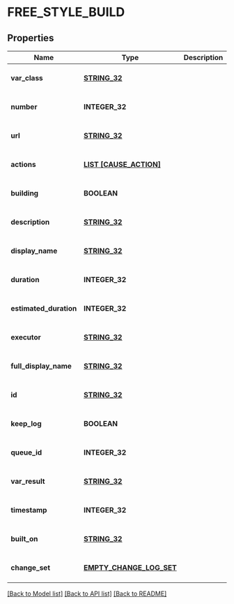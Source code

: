 # FREE_STYLE_BUILD

## Properties
Name | Type | Description | Notes
------------ | ------------- | ------------- | -------------
**var_class** | [**STRING_32**](STRING_32.md) |  | [optional] [default to null]
**number** | **INTEGER_32** |  | [optional] [default to null]
**url** | [**STRING_32**](STRING_32.md) |  | [optional] [default to null]
**actions** | [**LIST [CAUSE_ACTION]**](CauseAction.md) |  | [optional] [default to null]
**building** | **BOOLEAN** |  | [optional] [default to null]
**description** | [**STRING_32**](STRING_32.md) |  | [optional] [default to null]
**display_name** | [**STRING_32**](STRING_32.md) |  | [optional] [default to null]
**duration** | **INTEGER_32** |  | [optional] [default to null]
**estimated_duration** | **INTEGER_32** |  | [optional] [default to null]
**executor** | [**STRING_32**](STRING_32.md) |  | [optional] [default to null]
**full_display_name** | [**STRING_32**](STRING_32.md) |  | [optional] [default to null]
**id** | [**STRING_32**](STRING_32.md) |  | [optional] [default to null]
**keep_log** | **BOOLEAN** |  | [optional] [default to null]
**queue_id** | **INTEGER_32** |  | [optional] [default to null]
**var_result** | [**STRING_32**](STRING_32.md) |  | [optional] [default to null]
**timestamp** | **INTEGER_32** |  | [optional] [default to null]
**built_on** | [**STRING_32**](STRING_32.md) |  | [optional] [default to null]
**change_set** | [**EMPTY_CHANGE_LOG_SET**](EmptyChangeLogSet.md) |  | [optional] [default to null]

[[Back to Model list]](../README.md#documentation-for-models) [[Back to API list]](../README.md#documentation-for-api-endpoints) [[Back to README]](../README.md)


